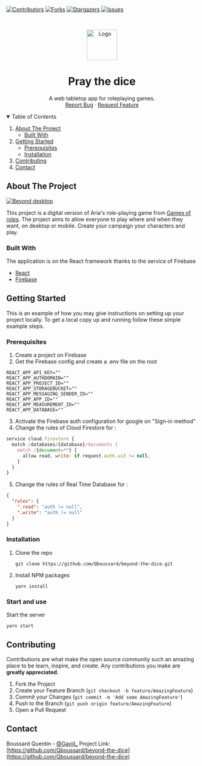 
[![Contributors][contributors-shield]][contributors-url]
[![Forks][forks-shield]][forks-url]
[![Stargazers][stars-shield]][stars-url]
[![Issues][issues-shield]][issues-url]



<!-- PROJECT LOGO -->
<br />
<p align="center">
  <a href="http://www.praythedice.com">
    <img src="https://zupimages.net/up/21/37/k2df.png" alt="Logo" width="80" height="80">
  </a>

  <h1 align="center">Pray the dice</h1>

  <p align="center">
    A web tabletop app for roleplaying games.
    <br />
    <a href="https://github.com/Qboussard/beyond-the-dice/issues">Report Bug</a>
    ·
    <a href="https://github.com/Qboussard/beyond-the-dice/issues">Request Feature</a>
  </p>
</p>



<!-- TABLE OF CONTENTS -->
<details open="open">
  <summary>Table of Contents</summary>
  <ol>
    <li>
      <a href="#about-the-project">About The Project</a>
      <ul>
        <li><a href="#built-with">Built With</a></li>
      </ul>
    </li>
    <li>
      <a href="#getting-started">Getting Started</a>
      <ul>
        <li><a href="#prerequisites">Prerequisites</a></li>
        <li><a href="#installation">Installation</a></li>
      </ul>
    </li>
    <li><a href="#contributing">Contributing</a></li>
    <li><a href="#contact">Contact</a></li>
  </ol>
</details>



<!-- ABOUT THE PROJECT -->
## About The Project

[![Beyond desktop][product-screenshot]](https://example.com)

This project is a digital version of Aria's role-playing game from [Games of roles](https://game-of-roles.com/). 
The project aims to allow everyone to play where and when they want, on desktop or mobile.
Create your campaign your characters and play.

### Built With

The application is on the React framework thanks to the service of Firebase
* [React](https://fr.reactjs.org/)
* [Firebase](https://firebase.google.com/)


<!-- GETTING STARTED -->
## Getting Started

This is an example of how you may give instructions on setting up your project locally.
To get a local copy up and running follow these simple example steps.

### Prerequisites

1. Create a project on Firebase
2. Get the Firebase config and create a .env file on the root
```console
REACT_APP_API_KEY=""
REACT_APP_AUTHDOMAIN=""
REACT_APP_PROJECT_ID=""
REACT_APP_STORAGEBUCKET=""
REACT_APP_MESSAGING_SENDER_ID=""
REACT_APP_APP_ID=""
REACT_APP_MEASUREMENT_ID=""
REACT_APP_DATABASE=""
```
3. Activate the Firebase auth configuration for google on "Sign-in method"
4. Change the rules of Cloud Firestore for :
```javascript
service cloud.firestore {
  match /databases/{database}/documents {
    match /{document=**} {
      allow read, write: if request.auth.uid != null;
    }
  }
}
```
5. Change the rules of Real Time Database for :
```json
{
  "rules": {
    ".read": "auth != null",
    ".write": "auth != null"
  }
}
```

### Installation

1. Clone the repo
   ```console
   git clone https://github.com/Qboussard/beyond-the-dice.git
   ```
2. Install NPM packages
   ```console
   yarn install
   ```

### Start and use

Start the server
  ```console
  yarn start
  ```


<!-- CONTRIBUTING -->
## Contributing

Contributions are what make the open source community such an amazing place to be learn, inspire, and create. Any contributions you make are **greatly appreciated**.

1. Fork the Project
2. Create your Feature Branch (`git checkout -b feature/AmazingFeature`)
3. Commit your Changes (`git commit -m 'Add some AmazingFeature'`)
4. Push to the Branch (`git push origin feature/AmazingFeature`)
5. Open a Pull Request


<!-- LICENSE 
## License

Distributed under the MIT License. See `LICENSE` for more information.
-->


<!-- CONTACT -->
## Contact

Boussard Quentin - [@Gaviil_](https://twitter.com/Gaviil_)
Project Link: [https://github.com/Qboussard/beyond-the-dice](https://github.com/Qboussard/beyond-the-dice)



<!-- ACKNOWLEDGEMENTS 
## Acknowledgements
* [GitHub Emoji Cheat Sheet](https://www.webpagefx.com/tools/emoji-cheat-sheet)
* [Img Shields](https://shields.io)
* [Choose an Open Source License](https://choosealicense.com)
* [GitHub Pages](https://pages.github.com)
* [Animate.css](https://daneden.github.io/animate.css)
* [Loaders.css](https://connoratherton.com/loaders)
* [Slick Carousel](https://kenwheeler.github.io/slick)
* [Smooth Scroll](https://github.com/cferdinandi/smooth-scroll)
* [Sticky Kit](http://leafo.net/sticky-kit)
* [JVectorMap](http://jvectormap.com)
* [Font Awesome](https://fontawesome.com)
-->




<!-- MARKDOWN LINKS & IMAGES -->
<!-- https://www.markdownguide.org/basic-syntax/#reference-style-links -->
[contributors-shield]: https://img.shields.io/github/contributors/Qboussard/beyond-the-dice.svg?style=for-the-badge
[contributors-url]: https://github.com/Qboussard/beyond-the-dice/graphs/contributors
[forks-shield]: https://img.shields.io/github/forks/Qboussard/beyond-the-dice.svg?style=for-the-badge
[forks-url]: https://github.com/Qboussard/beyond-the-dice/network/members
[stars-shield]: https://img.shields.io/github/stars/Qboussard/beyond-the-dice.svg?style=for-the-badge
[stars-url]: https://github.com/Qboussard/beyond-the-dice/stargazers
[issues-shield]: https://img.shields.io/github/issues/Qboussard/beyond-the-dice.svg?style=for-the-badge
[issues-url]: https://github.com/Qboussard/beyond-the-dice/issues
[product-screenshot]:https://zupimages.net/up/21/37/f0b1.png
